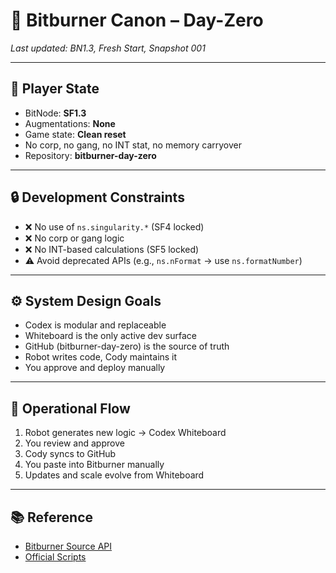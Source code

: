 # 📘 Bitburner Canon – Day-Zero

_Last updated: BN1.3, Fresh Start, Snapshot 001_

---

## 🧬 Player State

- BitNode: **SF1.3**
- Augmentations: **None**
- Game state: **Clean reset**
- No corp, no gang, no INT stat, no memory carryover
- Repository: **bitburner-day-zero**

---

## 🔒 Development Constraints

- ❌ No use of `ns.singularity.*` (SF4 locked)
- ❌ No corp or gang logic
- ❌ No INT-based calculations (SF5 locked)
- ⚠️ Avoid deprecated APIs (e.g., `ns.nFormat` → use `ns.formatNumber`)

---

## ⚙️ System Design Goals

- Codex is modular and replaceable
- Whiteboard is the only active dev surface
- GitHub (bitburner-day-zero) is the source of truth
- Robot writes code, Cody maintains it
- You approve and deploy manually

---

## 🔁 Operational Flow

1. Robot generates new logic → Codex Whiteboard
2. You review and approve
3. Cody syncs to GitHub
4. You paste into Bitburner manually
5. Updates and scale evolve from Whiteboard

---

## 📚 Reference

- [Bitburner Source API](https://github.com/bitburner-official/bitburner-src)
- [Official Scripts](https://github.com/bitburner-official/bitburner-scripts)
